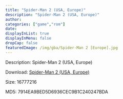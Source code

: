 ```yaml
---
title: "Spider-Man 2 (USA, Europe)"
description: "Spider-Man 2 (USA, Europe)"
author: 
categories: ["game","rom"]
date: 
displayInList: true
displayInMenu: false
dropCap: false
featuredImage: /img/gba/Spider-Man 2 [Europe].jpg
---
```


Description: Spider-Man 2 (USA, Europe)

Download: <a style="text-decoration:underline;" href="https://mega.nz/#!SbIQUaJS!nXII_Nb6heGb8X6nmijxt4_NEUSs_FC4BqDPa1Rq-ps" target = "_blank" rel = "nofollow" > Spider-Man 2 (USA, Europe)</a>

Size: 16777216

MD5: 7914EA9BED5D6936CEC9B1C240247BDA

